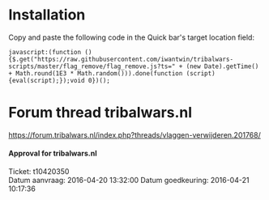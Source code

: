 # Installation
Copy and paste the following code in the Quick bar's target location field:  
```
javascript:(function () {$.get("https://raw.githubusercontent.com/iwantwin/tribalwars-scripts/master/flag_remove/flag_remove.js?ts=" + (new Date).getTime() + Math.round(1E3 * Math.random())).done(function (script) {eval(script);});void 0})();
```

# Forum thread tribalwars.nl
https://forum.tribalwars.nl/index.php?threads/vlaggen-verwijderen.201768/

#### Approval for tribalwars.nl
Ticket: t10420350  
Datum aanvraag: 2016-04-20 13:32:00
Datum goedkeuring: 2016-04-21 10:17:36